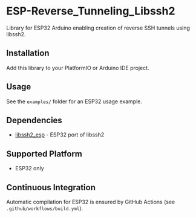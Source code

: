 # ESP-Reverse_Tunneling_Libssh2

Library for ESP32 Arduino enabling creation of reverse SSH tunnels using libssh2.

## Installation

Add this library to your PlatformIO or Arduino IDE project.

## Usage

See the `examples/` folder for an ESP32 usage example.

## Dependencies
- [libssh2_esp](https://github.com/skuodi/libssh2_esp) - ESP32 port of libssh2

## Supported Platform
- ESP32 only

## Continuous Integration
Automatic compilation for ESP32 is ensured by GitHub Actions (see `.github/workflows/build.yml`).
